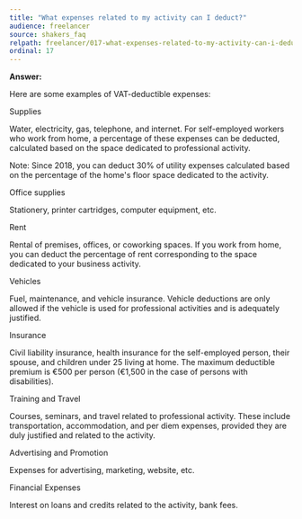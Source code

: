 ```yaml
---
title: "What expenses related to my activity can I deduct?"
audience: freelancer
source: shakers_faq
relpath: freelancer/017-what-expenses-related-to-my-activity-can-i-deduct.md
ordinal: 17
---
```


**Answer:**

Here are some examples of VAT-deductible expenses:

Supplies

Water, electricity, gas, telephone, and internet. For self-employed workers who work from home, a percentage of these expenses can be deducted, calculated based on the space dedicated to professional activity.

Note: Since 2018, you can deduct 30% of utility expenses calculated based on the percentage of the home's floor space dedicated to the activity.

Office supplies

Stationery, printer cartridges, computer equipment, etc.

Rent

Rental of premises, offices, or coworking spaces. If you work from home, you can deduct the percentage of rent corresponding to the space dedicated to your business activity.

Vehicles

Fuel, maintenance, and vehicle insurance. Vehicle deductions are only allowed if the vehicle is used for professional activities and is adequately justified.

Insurance

Civil liability insurance, health insurance for the self-employed person, their spouse, and children under 25 living at home. The maximum deductible premium is €500 per person (€1,500 in the case of persons with disabilities).

Training and Travel

Courses, seminars, and travel related to professional activity. These include transportation, accommodation, and per diem expenses, provided they are duly justified and related to the activity.

Advertising and Promotion

Expenses for advertising, marketing, website, etc.

Financial Expenses

Interest on loans and credits related to the activity, bank fees.

